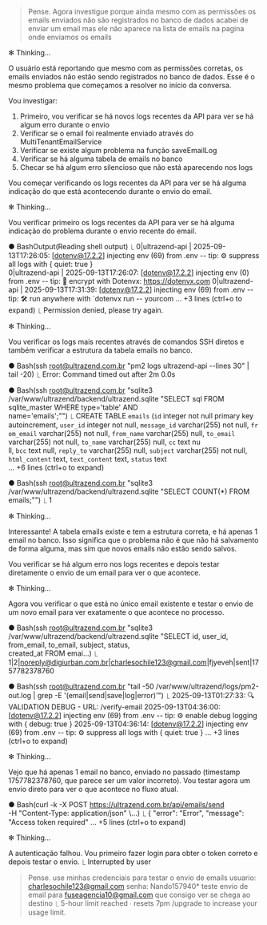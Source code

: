 > Pense. Agora investigue porque ainda mesmo com as permissões os emails enviados não são registrados no banco de dados acabei de enviar um email 
  mas ele não aparece na lista de emails na pagina onde enviamos os emails

✻ Thinking…

  O usuário está reportando que mesmo com as permissões corretas, os emails enviados não estão sendo registrados no banco de dados. Esse é o mesmo
   problema que começamos a resolver no início da conversa. 

  Vou investigar:

  1. Primeiro, vou verificar se há novos logs recentes da API para ver se há algum erro durante o envio
  2. Verificar se o email foi realmente enviado através do MultiTenantEmailService 
  3. Verificar se existe algum problema na função saveEmailLog
  4. Verificar se há alguma tabela de emails no banco
  5. Checar se há algum erro silencioso que não está aparecendo nos logs

  Vou começar verificando os logs recentes da API para ver se há alguma indicação do que está acontecendo durante o envio do email.

✻ Thinking…

  Vou verificar primeiro os logs recentes da API para ver se há alguma indicação do problema durante o envio recente do email.

● BashOutput(Reading shell output)
  ⎿  0|ultrazend-api  | 2025-09-13T17:26:05: [dotenv@17.2.2] injecting env (69) from .env -- tip: ⚙️  suppress all logs with { quiet: true }   
     0|ultrazend-api  | 2025-09-13T17:26:07: [dotenv@17.2.2] injecting env (0) from .env -- tip: 🔐 encrypt with Dotenvx: https://dotenvx.com
     0|ultrazend-api  | 2025-09-13T17:31:39: [dotenv@17.2.2] injecting env (69) from .env -- tip: 🛠️  run anywhere with `dotenvx run -- yourcom
     … +3 lines (ctrl+o to expand)
  ⎿  Permission denied, please try again.

✻ Thinking…

  Vou verificar os logs mais recentes através de comandos SSH diretos e também verificar a estrutura da tabela emails no banco.

● Bash(ssh root@ultrazend.com.br "pm2 logs ultrazend-api --lines 30" | tail -20)
  ⎿  Error: Command timed out after 2m 0.0s

● Bash(ssh root@ultrazend.com.br "sqlite3 /var/www/ultrazend/backend/ultrazend.sqlite \"SELECT sql FROM sqlite_master WHERE type='table' AND        
      name='emails';\"")
  ⎿ CREATE TABLE `emails` (`id` integer not null primary key autoincrement, `user_id` integer not null, `message_id` varchar(255) not null, `fr     
    om_email` varchar(255) not null, `from_name` varchar(255) null, `to_email` varchar(255) not null, `to_name` varchar(255) null, `cc` text nu     
    ll, `bcc` text null, `reply_to` varchar(255) null, `subject` varchar(255) not null, `html_content` text, `text_content` text, `status` text     
    … +6 lines (ctrl+o to expand)




● Bash(ssh root@ultrazend.com.br "sqlite3 /var/www/ultrazend/backend/ultrazend.sqlite \"SELECT COUNT(*) FROM emails;\"")
  ⎿  1

✻ Thinking…

  Interessante! A tabela emails existe e tem a estrutura correta, e há apenas 1 email no banco. Isso significa que o problema não é que não há 
  salvamento de forma alguma, mas sim que novos emails não estão sendo salvos.

  Vou verificar se há algum erro nos logs recentes e depois testar diretamente o envio de um email para ver o que acontece.

✻ Thinking…

  Agora vou verificar o que está no único email existente e testar o envio de um novo email para ver exatamente o que acontece no processo.

● Bash(ssh root@ultrazend.com.br "sqlite3 /var/www/ultrazend/backend/ultrazend.sqlite \"SELECT id, user_id, from_email, to_email, subject, status,  
       created_at FROM emai…)
  ⎿  1|2|noreply@digiurban.com.br|charlesochile123@gmail.com|fjyeveh|sent|1757782378760

● Bash(ssh root@ultrazend.com.br "tail -50 /var/www/ultrazend/logs/pm2-out.log | grep -E '(email|send|save|log|error)'")
  ⎿  2025-09-13T01:27:33: 🔍 VALIDATION DEBUG - URL: /verify-email
     2025-09-13T04:36:00: [dotenv@17.2.2] injecting env (69) from .env -- tip: ⚙️  enable debug logging with { debug: true }
     2025-09-13T04:36:14: [dotenv@17.2.2] injecting env (69) from .env -- tip: ⚙️  suppress all logs with { quiet: true }
     … +3 lines (ctrl+o to expand)

✻ Thinking…

  Vejo que há apenas 1 email no banco, enviado no passado (timestamp 1757782378760, que parece ser um valor incorreto). Vou testar agora um envio 
  direto para ver o que acontece no fluxo atual.

● Bash(curl -k -X POST https://ultrazend.com.br/api/emails/send \
        -H "Content-Type: application/json" \…)
  ⎿  {
       "error": "Error",
       "message": "Access token required"
     … +5 lines (ctrl+o to expand)

✻ Thinking…

  A autenticação falhou. Vou primeiro fazer login para obter o token correto e depois testar o envio.
  ⎿  Interrupted by user

> Pense. use minhas credenciais para testar o envio de emails usuario: charlesochile123@gmail.com senha: Nando157940* teste envio de email para 
  fuseagencia10@gmail.com que consigo ver se chega ao destino
  ⎿  5-hour limit reached ∙ resets 7pm
     /upgrade to increase your usage limit.